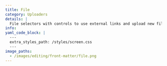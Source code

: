 ```yaml
---
title: File
category: Uploaders
details: |
  File selectors with controls to use external links and upload new files. Displayed for `path` and keys ending in `_path`. Does not limit file type.
info:
yaml_code_block: |
  ---
  extra_styles_path: /styles/screen.css
  ---
image_paths:
  - /images/editing/front-matter/file.png
---
```

